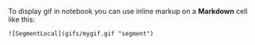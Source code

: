 To display gif in notebook you can use inline markup on a **Markdown** cell like this:

```
![SegmentLocal](gifs/mygif.gif "segment")
```
